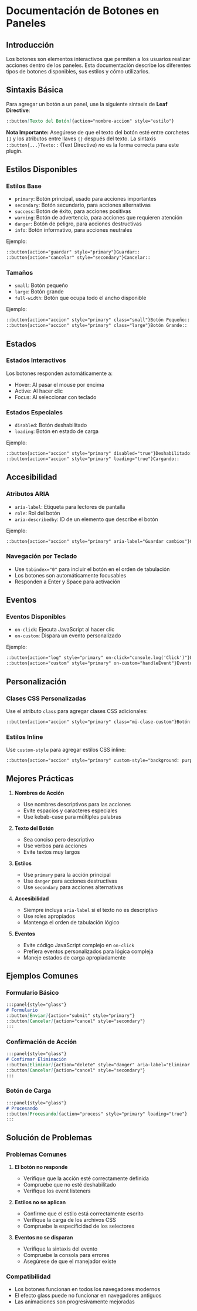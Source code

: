 # Documentación de Botones en Paneles

## Introducción

Los botones son elementos interactivos que permiten a los usuarios realizar acciones dentro de los paneles. Esta documentación describe los diferentes tipos de botones disponibles, sus estilos y cómo utilizarlos.

## Sintaxis Básica

Para agregar un botón a un panel, use la siguiente sintaxis de **Leaf Directive**:

```markdown
::button[Texto del Botón]{action="nombre-accion" style="estilo"}
```

**Nota Importante:** Asegúrese de que el texto del botón esté entre corchetes `[]` y los atributos entre llaves `{}` después del texto. La sintaxis `::button{...}Texto::` (Text Directive) *no* es la forma correcta para este plugin.

## Estilos Disponibles

### Estilos Base
- `primary`: Botón principal, usado para acciones importantes
- `secondary`: Botón secundario, para acciones alternativas
- `success`: Botón de éxito, para acciones positivas
- `warning`: Botón de advertencia, para acciones que requieren atención
- `danger`: Botón de peligro, para acciones destructivas
- `info`: Botón informativo, para acciones neutrales

Ejemplo:
```markdown
::button{action="guardar" style="primary"}Guardar::
::button{action="cancelar" style="secondary"}Cancelar::
```

### Tamaños
- `small`: Botón pequeño
- `large`: Botón grande
- `full-width`: Botón que ocupa todo el ancho disponible

Ejemplo:
```markdown
::button{action="accion" style="primary" class="small"}Botón Pequeño::
::button{action="accion" style="primary" class="large"}Botón Grande::
```

## Estados

### Estados Interactivos
Los botones responden automáticamente a:
- Hover: Al pasar el mouse por encima
- Active: Al hacer clic
- Focus: Al seleccionar con teclado

### Estados Especiales
- `disabled`: Botón deshabilitado
- `loading`: Botón en estado de carga

Ejemplo:
```markdown
::button{action="accion" style="primary" disabled="true"}Deshabilitado::
::button{action="accion" style="primary" loading="true"}Cargando::
```

## Accesibilidad

### Atributos ARIA
- `aria-label`: Etiqueta para lectores de pantalla
- `role`: Rol del botón
- `aria-describedby`: ID de un elemento que describe el botón

Ejemplo:
```markdown
::button{action="accion" style="primary" aria-label="Guardar cambios"}Guardar::
```

### Navegación por Teclado
- Use `tabindex="0"` para incluir el botón en el orden de tabulación
- Los botones son automáticamente focusables
- Responden a Enter y Space para activación

## Eventos

### Eventos Disponibles
- `on-click`: Ejecuta JavaScript al hacer clic
- `on-custom`: Dispara un evento personalizado

Ejemplo:
```markdown
::button{action="log" style="primary" on-click="console.log('Click')"}Log::
::button{action="custom" style="primary" on-custom="handleEvent"}Evento::
```

## Personalización

### Clases CSS Personalizadas
Use el atributo `class` para agregar clases CSS adicionales:

```markdown
::button{action="accion" style="primary" class="mi-clase-custom"}Botón::
```

### Estilos Inline
Use `custom-style` para agregar estilos CSS inline:

```markdown
::button{action="accion" style="primary" custom-style="background: purple;"}Botón::
```

## Mejores Prácticas

1. **Nombres de Acción**
   - Use nombres descriptivos para las acciones
   - Evite espacios y caracteres especiales
   - Use kebab-case para múltiples palabras

2. **Texto del Botón**
   - Sea conciso pero descriptivo
   - Use verbos para acciones
   - Evite textos muy largos

3. **Estilos**
   - Use `primary` para la acción principal
   - Use `danger` para acciones destructivas
   - Use `secondary` para acciones alternativas

4. **Accesibilidad**
   - Siempre incluya `aria-label` si el texto no es descriptivo
   - Use roles apropiados
   - Mantenga el orden de tabulación lógico

5. **Eventos**
   - Evite código JavaScript complejo en `on-click`
   - Prefiera eventos personalizados para lógica compleja
   - Maneje estados de carga apropiadamente

## Ejemplos Comunes

### Formulario Básico
```markdown
:::panel{style="glass"}
# Formulario
::button[Enviar]{action="submit" style="primary"}
::button[Cancelar]{action="cancel" style="secondary"}
:::
```

### Confirmación de Acción
```markdown
:::panel{style="glass"}
# Confirmar Eliminación
::button[Eliminar]{action="delete" style="danger" aria-label="Eliminar item"}
::button[Cancelar]{action="cancel" style="secondary"}
:::
```

### Botón de Carga
```markdown
:::panel{style="glass"}
# Procesando
::button[Procesando]{action="process" style="primary" loading="true"}
:::
```

## Solución de Problemas

### Problemas Comunes

1. **El botón no responde**
   - Verifique que la acción esté correctamente definida
   - Compruebe que no esté deshabilitado
   - Verifique los event listeners

2. **Estilos no se aplican**
   - Confirme que el estilo está correctamente escrito
   - Verifique la carga de los archivos CSS
   - Compruebe la especificidad de los selectores

3. **Eventos no se disparan**
   - Verifique la sintaxis del evento
   - Compruebe la consola para errores
   - Asegúrese de que el manejador existe

### Compatibilidad

- Los botones funcionan en todos los navegadores modernos
- El efecto glass puede no funcionar en navegadores antiguos
- Las animaciones son progresivamente mejoradas 